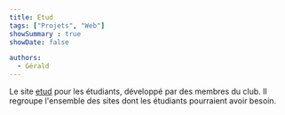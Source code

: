 ```yaml
---
title: Etud
tags: ["Projets", "Web"]
showSummary : true
showDate: false

authors:
  - Gérald
---
```


Le site [etud](https://etud.insa-toulouse.fr) pour les étudiants, développé par des membres du club. Il regroupe l'ensemble des sites dont les étudiants pourraient avoir besoin.